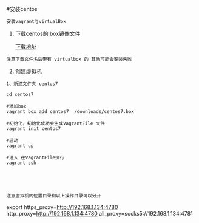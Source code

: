 #安装centos
```text
安装vagrant与virtualBox
```
1. 下载centos的 box镜像文件

    [下载地址](http://cloud.centos.org/centos/7/vagrant/x86_64/images/)
```text
注意下载文件名后带有 virtualbox 的 其他可能会安装失败
```

2.  创建虚拟机
```text
1、新建文件夹 centos7

cd centos7

#添加box
vagrant box add centos7  /downloads/centos7.box

#初始化，初始化成功会生成VagrantFile 文件
vagrant init centos7

#启动
vagrant up

#进入 在VagrantFile执行
vagrant ssh





注意虚拟机的位置目录和以上操作目录可以分开
```

export https_proxy=http://192.168.1.134:4780 http_proxy=http://192.168.1.134:4780 all_proxy=socks5://192.168.1.134:4781